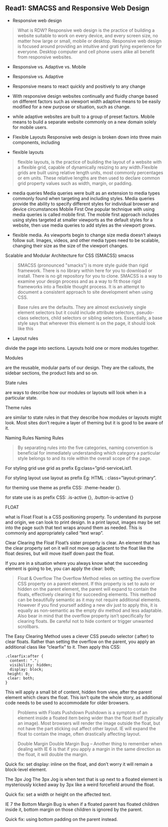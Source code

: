 ## Read1: SMACSS and Responsive Web Design
* Responsive web design 

> What is RDW?
  Responsive web design is the practice of building a website suitable to work on every device, and every screen size, no matter how large or small, mobile or desktop. Responsive web design is focused around providing an intuitive and grati fying experience for everyone. Desktop computer and cell phone users alike all benefit from responsive websites.

* Responsive vs. Adaptive vs. Mobile
* Responsive vs. Adaptive

* Responsive means to react quickly and positively to any change

* With responsive design websites continually and fluidly change based on    different factors such as viewport width
adaptive means to be easily modified for a new purpose or situation, such as change.

* while adaptive websites are built to a group of preset factors.
Mobile means to build a separate website commonly on a new domain solely for mobile users.

* Flexible Layouts
Responsive web design is broken down into three main components, including

* flexible layouts

>flexible layouts, is the practice of building the layout of a website with a flexible grid, capable of dynamically resizing to any width.Flexible grids are built using relative length units, most commonly percentages or em units. These relative lengths are then used to declare common grid property values such as width, margin, or padding.



* media queries Media queries were built as an extension to media types commonly found when targeting and including styles. Media queries provide the ability to specify different styles for individual browser and device circumstances
Mobile First
One popular technique with using media queries is called mobile first. The mobile first approach includes using styles targeted at smaller viewports as the default styles for a website, then use media queries to add styles as the viewport grows.

* flexible media.
As viewports begin to change size media doesn’t always follow suit. Images, videos, and other media types need to be scalable, changing their size as the size of the viewport changes.

Scalable and Modular Architecture for CSS (SMACSS)
smacss

>SMACSS (pronounced "smacks") is more style guide than rigid framework. There is no library within here for you to download or install. There is no git repository for you to clone. SMACSS is a way to examine your design process and as a way to fit those rigid frameworks into a flexible thought process. It is an attempt to document a consistent approach to site development when using CSS.


>Base rules are the defaults. They are almost exclusively single element selectors but it could include attribute selectors, pseudo-class selectors, child selectors or sibling selectors. Essentially, a base style says that wherever this element is on the page, it should look like this

* Layout rules

divide the page into sections. Layouts hold one or more modules together.

Modules

are the reusable, modular parts of our design. They are the callouts, the sidebar sections, the product lists and so on.

State rules

are ways to describe how our modules or layouts will look when in a particular state.

Theme rules

are similar to state rules in that they describe how modules or layouts might look. Most sites don’t require a layer of theming but it is good to be aware of it.

Naming Rules
 Naming Rules

>By separating rules into the five categories, naming convention is beneficial for immediately understanding which category a particular style belongs to and its role within the overall scope of the page.

For styling grid use grid as prefix Eg:class=”grid-serviceList1.

For styling layout use layout as prefix Eg: HTML : class=”layout-primary”.

for theming use theme as prefix CSS: .theme-header {}.

for state use is as prefix CSS: .is-active {}, .button-is-active {}

FLOAT


what is Float
Float is a CSS positioning property. To understand its purpose and origin, we can look to print design. In a print layout, images may be set into the page such that text wraps around them as needed. This is commonly and appropriately called “text wrap”.

Clear
Clearing the Float Float’s sister property is clear. An element that has the clear property set on it will not move up adjacent to the float like the float desires, but will move itself down past the float.

If you are in a situation where you always know what the succeeding element is going to be, you can apply the clear: both;

>Float & Overflow
The Overflow Method relies on setting the overflow CSS property on a parent element. If this property is set to auto or hidden on the parent element, the parent will expand to contain the floats, effectively clearing it for succeeding elements. This method can be beautifully semantic as it may not require additional elements. However if you find yourself adding a new div just to apply this, it is equally as non-semantic as the empty div method and less adaptable. Also bear in mind that the overflow property isn’t specifically for clearing floats. Be careful not to hide content or trigger unwanted scrollbars.

The Easy Clearing Method uses a clever CSS pseudo selector (:after) to clear floats. Rather than setting the overflow on the parent, you apply an additional class like “clearfix” to it. Then apply this CSS:

    .clearfix:after { 
      content: "."; 
      visibility: hidden; 
      display: block; 
     height: 0; 
     clear: both;
    }
This will apply a small bit of content, hidden from view, after the parent element which clears the float. This isn’t quite the whole story, as additional code needs to be used to accommodate for older browsers.

>Problems with Floats
Pushdown
Pushdown is a symptom of an element inside a floated item being wider than the float itself (typically an image). Most browsers will render the image outside the float, but not have the part sticking out affect other layout. IE will expand the float to contain the image, often drastically affecting layout.


>Double Margin
Double Margin Bug – Another thing to remember when dealing with IE 6 is that if you apply a margin in the same direction as the float, it will double the margin.

Quick fix: set display: inline on the float, and don’t worry it will remain a block-level element.

The 3px Jog
The 3px Jog is when text that is up next to a floated element is mysteriously kicked away by 3px like a weird forcefield around the float.

Quick fix: set a width or height on the affected text.

IE 7
the Bottom Margin Bug is when if a floated parent has floated children inside it, bottom margin on those children is ignored by the parent.

Quick fix: using bottom padding on the parent instead.